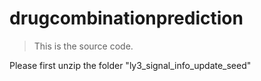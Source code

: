 # drugcombinationprediction


>This is the source code.

Please first unzip the folder "ly3_signal_info_update_seed"

